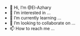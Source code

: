 - 👋 Hi, I’m @El-Azhary
- 👀 I’m interested in ...
- 🌱 I’m currently learning ...
- 💞️ I’m looking to collaborate on ...
- 📫 How to reach me ...

<!---
El-Azhary/El-Azhary is a ✨ special ✨ repository because its `README.md` (this file) appears on your GitHub profile.
You can click the Preview link to take a look at your changes.
--->
